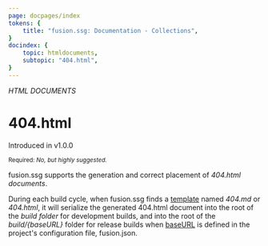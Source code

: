 ```yaml
---
page: docpages/index
tokens: {
    title: "fusion.ssg: Documentation - Collections",
}
docindex: {
    topic: htmldocuments,
    subtopic: "404.html",
}
---
```


<em>HTML DOCUMENTS</em>

# 404.html

<p class="ver">Introduced in v1.0.0</p>

<section class="container">
<div><small>Required: <em>No, but highly suggested.</em></small></div>
</section>

fusion.ssg supports the generation and correct placement of _404.html documents_.

During each build cycle, when fusion.ssg finds a <a href="{baseURL}/docs/htmldocuments/templates">template</a> named _404.md_ or _404.html_, it will serialize the generated 404.html document into the root of the _build folder_ for development builds, and into the root of the _build/&lbrace;baseURL&rbrace;_ folder for release builds when <a href="{baseURL}/docs/configuration/fusionssg-configuration#baseurl">baseURL</a> is defined in the project's configuration file, fusion.json.
